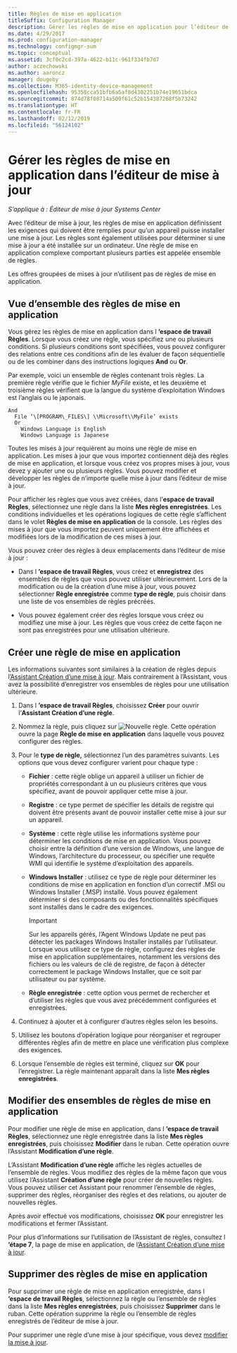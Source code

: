 ```yaml
---
title: Règles de mise en application
titleSuffix: Configuration Manager
description: Gérer les règles de mise en application pour l’éditeur de mise à jour System Center
ms.date: 4/29/2017
ms.prod: configuration-manager
ms.technology: configmgr-sum
ms.topic: conceptual
ms.assetid: 3cf0c2cd-397a-4622-b11c-961f334fb7d7
author: aczechowski
ms.author: aaroncz
manager: dougeby
ms.collection: M365-identity-device-management
ms.openlocfilehash: 95358cca51bfb6a5af8d4302251b74e19651bdca
ms.sourcegitcommit: 874d78f08714a509f61c52b154387268f5b73242
ms.translationtype: HT
ms.contentlocale: fr-FR
ms.lasthandoff: 02/12/2019
ms.locfileid: "56124102"
---
```

# <a name="manage-applicability-rules-in-updates-publisher"></a>Gérer les règles de mise en application dans l’éditeur de mise à jour

*S’applique à : Éditeur de mise à jour Systems Center*

Avec l’éditeur de mise à jour, les règles de mise en application définissent les exigences qui doivent être remplies pour qu’un appareil puisse installer une mise à jour. Les règles sont également utilisées pour déterminer si une mise à jour a été installée sur un ordinateur. Une règle de mise en application complexe comportant plusieurs parties est appelée ensemble de règles.

Les offres groupées de mises à jour n’utilisent pas de règles de mise en application.

## <a name="overview-of-applicability-rules"></a>Vue d’ensemble des règles de mise en application
Vous gérez les règles de mise en application dans l **’espace de travail Règles**. Lorsque vous créez une règle, vous spécifiez une ou plusieurs conditions. Si plusieurs conditions sont spécifiées, vous pouvez configurer des relations entre ces conditions afin de les évaluer de façon séquentielle ou de les combiner dans des instructions logiques **And** ou **Or**.

Par exemple, voici un ensemble de règles contenant trois règles. La première règle vérifie que le fichier *MyFile* existe, et les deuxième et troisième règles vérifient que la langue du système d’exploitation Windows est l’anglais ou le japonais.

    And  
      File ‘\[PROGRAM\_FILES\] \\Microsoft\\MyFile’ exists  
      Or  
        Windows Language is English   
        Windows Language is Japanese

Toutes les mises à jour requièrent au moins une règle de mise en application. Les mises à jour que vous importez contiennent déjà des règles de mise en application, et lorsque vous créez vos propres mises à jour, vous devez y ajouter une ou plusieurs règles. Vous pouvez modifier et développer les règles de n’importe quelle mise à jour dans l’éditeur de mise à jour.

Pour afficher les règles que vous avez créées, dans l’**espace de travail Règles**, sélectionnez une règle dans la liste **Mes règles enregistrées**. Les conditions individuelles et les opérations logiques de cette règle s’affichent dans le volet **Règles de mise en application** de la console. Les règles des mises à jour que vous importez peuvent uniquement être affichées et modifiées lors de la modification de ces mises à jour.

Vous pouvez créer des règles à deux emplacements dans l’éditeur de mise à jour :

-   Dans l **’espace de travail Règles**, vous créez et **enregistrez** des ensembles de règles que vous pouvez utiliser ultérieurement. Lors de la modification ou de la création d’une mise à jour, vous pouvez sélectionner **Règle enregistrée** comme **type de règle**, puis choisir dans une liste de vos ensembles de règles précréés.

-   Vous pouvez également créer des règles lorsque vous créez ou modifiez une mise à jour. Les règles que vous créez de cette façon ne sont pas enregistrées pour une utilisation ultérieure.

## <a name="create-applicability-rule"></a>Créer une règle de mise en application
Les informations suivantes sont similaires à la création de règles depuis l[’Assistant Création d’une mise à jour](/sccm/sum/tools/create-updates-with-updates-publisher#the-create-update-wizard). Mais contrairement à l’Assistant, vous avez la possibilité d’enregistrer vos ensembles de règles pour une utilisation ultérieure.

1. Dans l **’espace de travail Règles**, choisissez **Créer** pour ouvrir l’**Assistant Création d’une règle**.

2. Nommez la règle, puis cliquez sur ![Nouvelle règle](media/newrule.png). Cette opération ouvre la page **Règle de mise en application** dans laquelle vous pouvez configurer des règles.

3. Pour le **type de règle,** sélectionnez l’un des paramètres suivants. Les options que vous devez configurer varient pour chaque type :

   - **Fichier** : cette règle oblige un appareil à utiliser un fichier de propriétés correspondant à un ou plusieurs critères que vous spécifiez, avant de pouvoir appliquer cette mise à jour.

   - **Registre** : ce type permet de spécifier les détails de registre qui doivent être présents avant de pouvoir installer cette mise à jour sur un appareil.

   - **Système** : cette règle utilise les informations système pour déterminer les conditions de mise en application. Vous pouvez choisir entre la définition d’une version de Windows, une langue de Windows, l’architecture du processeur, ou spécifier une requête WMI qui identifie le système d’exploitation des appareils.

   - **Windows Installer** : utilisez ce type de règle pour déterminer les conditions de mise en application en fonction d’un correctif .MSI ou Windows Installer (.MSP) installé. Vous pouvez également déterminer si des composants ou des fonctionnalités spécifiques sont installés dans le cadre des exigences.

     > [!IMPORTANT]   
     > Sur les appareils gérés, l’Agent Windows Update ne peut pas détecter les packages Windows Installer installés par l’utilisateur. Lorsque vous utilisez ce type de règle, configurez des règles de mise en application supplémentaires, notamment les versions des fichiers ou les valeurs de clé de registre, de façon à détecter correctement le package Windows Installer, que ce soit par utilisateur ou par système.

   - **Règle enregistrée** : cette option vous permet de rechercher et d’utiliser les règles que vous avez précédemment configurées et enregistrées.

4. Continuez à ajouter et à configurer d’autres règles selon les besoins.

5. Utilisez les boutons d’opération logique pour réorganiser et regrouper différentes règles afin de mettre en place une vérification plus complexe des exigences.

6. Lorsque l’ensemble de règles est terminé, cliquez sur **OK** pour l’enregistrer. La règle maintenant apparaît dans la liste **Mes règles enregistrées**.

## <a name="edit-applicability-rule-sets"></a>Modifier des ensembles de règles de mise en application
Pour modifier une règle de mise en application, dans l **’espace de travail Règles**, sélectionnez une règle enregistrée dans la liste **Mes règles enregistrées**, puis choisissez **Modifier** dans le ruban. Cette opération ouvre l’Assistant **Modification d’une règle**.

L’Assistant **Modification d’une règle** affiche les règles actuelles de l’ensemble de règles. Vous modifiez des règles de la même façon que vous utilisez l’Assistant **Création d’une règle** pour créer de nouvelles règles. Vous pouvez utiliser cet Assistant pour renommer l’ensemble de règles, supprimer des règles, réorganiser des règles et des relations, ou ajouter de nouvelles règles.

Après avoir effectué vos modifications, choisissez **OK** pour enregistrer les modifications et fermer l’Assistant.

Pour plus d’informations sur l’utilisation de l’Assistant de règles, consultez l **’étape 7**, la page de mise en application, de l[’Assistant Création d’une mise à jour](/sccm/sum/tools/create-updates-with-updates-publisher#the-create-update-wizard).

## <a name="delete-applicability-rules"></a>Supprimer des règles de mise en application
Pour supprimer une règle de mise en application enregistrée, dans l **’espace de travail Règles**, sélectionnez la règle ou l’ensemble de règles dans la liste **Mes règles enregistrées**, puis choisissez **Supprimer** dans le ruban. Cette opération supprime la règle ou l’ensemble de règles enregistrés de l’éditeur de mise à jour.

Pour supprimer une règle d’une mise à jour spécifique, vous devez [modifier la mise à jour](/sccm/sum/tools/manage-updates-with-updates-publisher#edit-updates-and-bundles).
